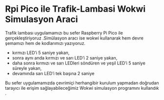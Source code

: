 # Rpi Pico ile Trafik-Lambasi Wokwi Simulasyon Araci
Trafik lambası uygulamamızı bu sefer Raspberry Pi Pico ile gerçekleştiriyoruz .Simülasyon aracı ise wokwi kullanarak hem devre şemamızı hem de kodlarımızı yazıyoruz.

- kırmızı LED’i 5 saniye yakan,
- sonra aynı anda kırmızı ve sarı LED’i 2 saniye yakan,
- daha sonra kırmızı ve sarı LEDleri söndüren ve yeşil LED’i 5 saniye süreyle yakan,
- devamında sarı LED’i tek başına 2 saniye

Bu sefer uygulamamızda çevrimiçi herhangibir kurulum yapmadan doğrudan tarayıcı ile erişim sağlayabileceğimiz Wokwi simulasyon programını kullandık .
